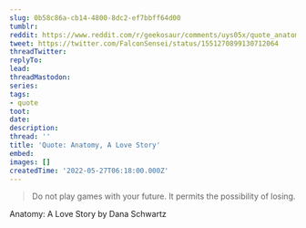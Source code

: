 ```yaml
---
slug: 0b58c86a-cb14-4800-8dc2-ef7bbff64d00
tumblr:
reddit: https://www.reddit.com/r/geekosaur/comments/uys05x/quote_anatomy_a_love_story/
tweet: https://twitter.com/FalconSensei/status/1551270899130712064
threadTwitter:
replyTo:
lead:
threadMastodon:
series:
tags:
- quote
toot:
date:
description:
thread: ''
title: 'Quote: Anatomy, A Love Story'
embed:
images: []
createdTime: '2022-05-27T06:18:00.000Z'
---
```


> Do not play games with your future. It permits the possibility of losing. 

Anatomy: A Love Story by Dana Schwartz